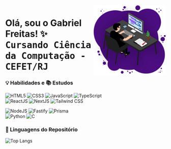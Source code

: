 <img align="right" src="Github-README.png" width="45%">

<h1> Olá, sou o Gabriel Freitas! ✨<br><kbd>Cursando Ciência da Computação - CEFET/RJ</kbd> </h1>

### 💡 Habilidades e 📚 Estudos
![HTML5](https://img.shields.io/badge/html5-%23E34F26.svg?style=for-the-badge&logo=html5&logoColor=white)
![CSS3](https://img.shields.io/badge/css3-%231572B6.svg?style=for-the-badge&logo=css3&logoColor=white)
![JavaScript](https://img.shields.io/badge/JavaScript-F7DF1E?style=for-the-badge&logo=javascript&logoColor=000)
![TypeScript](https://img.shields.io/badge/TypeScript-3178C6.svg?style=for-the-badge&logo=TypeScript&logoColor=white)<br>
![ReactJS](https://img.shields.io/badge/react-%2320232a.svg?style=for-the-badge&logo=react&logoColor=%2361DAFB)
![NextJS](https://img.shields.io/badge/Next.js-000000.svg?style=for-the-badge&logo=nextdotjs&logoColor=white)
![Tailwind CSS](https://img.shields.io/badge/tailwindcss-%2338B2AC.svg?style=for-the-badge&logo=tailwind-css&logoColor=white)


![NodeJS](https://img.shields.io/badge/Node.js-5FA04E.svg?style=for-the-badge&logo=nodedotjs&logoColor=white)
![Fastify](https://img.shields.io/badge/Fastify-000000.svg?style=for-the-badge&logo=Fastify&logoColor=white)
![Prisma](https://img.shields.io/badge/Prisma-2D3748.svg?style=for-the-badge&logo=Prisma&logoColor=white)<br>
![Python](https://img.shields.io/badge/python-3670A0?style=for-the-badge&logo=python&logoColor=ffdd54)
![C](https://img.shields.io/badge/C-%2300599C.svg?style=for-the-badge&logo=c&logoColor=white)

### 🔸 Linguagens do Repositório
![Top Langs](https://github-readme-stats.vercel.app/api/top-langs/?username=gabrielcenteiofreitas&hide_progress=true&langs_count=100&theme=transparent&title_color=c6ccd1&border_color=633bbc&hide=procfile,shell)

